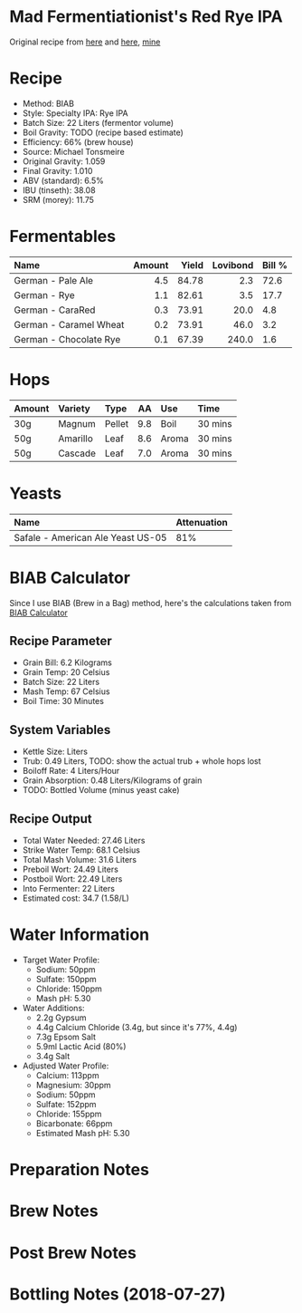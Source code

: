 Mad Fermentiationist's Red Rye IPA
================

Original recipe from [here](https://www.themadfermentationist.com/2012/08/india-red-rye-ale-recipe.html) and [here](https://www.themadfermentationist.com/2013/04/three-modern-times-west-test-batches.html), [mine](https://www.brewersfriend.com/homebrew/recipe/view/701488/madfermentationist-s-red-rye-ipa)

Recipe
======

-   Method: BIAB
-   Style: Specialty IPA: Rye IPA
-   Batch Size: 22 Liters (fermentor volume)
-   Boil Gravity: TODO (recipe based estimate)
-   Efficiency: 66% (brew house)
-   Source: Michael Tonsmeire
-   Original Gravity: 1.059
-   Final Gravity: 1.010
-   ABV (standard): 6.5%
-   IBU (tinseth): 38.08
-   SRM (morey): 11.75

Fermentables
============

| Name                   |  Amount|  Yield|  Lovibond| Bill % |
|:-----------------------|-------:|------:|---------:|:-------|
| German - Pale Ale      |     4.5|  84.78|       2.3| 72.6   |
| German - Rye           |     1.1|  82.61|       3.5| 17.7   |
| German - CaraRed       |     0.3|  73.91|      20.0| 4.8    |
| German - Caramel Wheat |     0.2|  73.91|      46.0| 3.2    |
| German - Chocolate Rye |     0.1|  67.39|     240.0| 1.6    |

Hops
====

| Amount | Variety  | Type   |   AA| Use   | Time    |
|:-------|:---------|:-------|----:|:------|:--------|
| 30g    | Magnum   | Pellet |  9.8| Boil  | 30 mins |
| 50g    | Amarillo | Leaf   |  8.6| Aroma | 30 mins |
| 50g    | Cascade  | Leaf   |  7.0| Aroma | 30 mins |

Yeasts
======

| Name                              | Attenuation |
|:----------------------------------|:------------|
| Safale - American Ale Yeast US-05 | 81%         |

BIAB Calculator
===============

Since I use BIAB (Brew in a Bag) method, here's the calculations taken from [BIAB Calculator](http://www.biabcalculator.com/)

Recipe Parameter
----------------

-   Grain Bill: 6.2 Kilograms
-   Grain Temp: 20 Celsius
-   Batch Size: 22 Liters
-   Mash Temp: 67 Celsius
-   Boil Time: 30 Minutes

System Variables
----------------

-   Kettle Size: Liters
-   Trub: 0.49 Liters, TODO: show the actual trub + whole hops lost
-   Boiloff Rate: 4 Liters/Hour
-   Grain Absorption: 0.48 Liters/Kilograms of grain
-   TODO: Bottled Volume (minus yeast cake)

Recipe Output
-------------

-   Total Water Needed: 27.46 Liters
-   Strike Water Temp: 68.1 Celsius
-   Total Mash Volume: 31.6 Liters
-   Preboil Wort: 24.49 Liters
-   Postboil Wort: 22.49 Liters
-   Into Fermenter: 22 Liters
-   Estimated cost: 34.7 (1.58/L)

Water Information
=================

-   Target Water Profile:
    -   Sodium: 50ppm
    -   Sulfate: 150ppm
    -   Chloride: 150ppm
    -   Mash pH: 5.30
-   Water Additions:
    -   2.2g Gypsum
    -   4.4g Calcium Chloride (3.4g, but since it's 77%, 4.4g)
    -   7.3g Epsom Salt
    -   5.9ml Lactic Acid (80%)
    -   3.4g Salt
-   Adjusted Water Profile:
    -   Calcium: 113ppm
    -   Magnesium: 30ppm
    -   Sodium: 50ppm
    -   Sulfate: 152ppm
    -   Chloride: 155ppm
    -   Bicarbonate: 66ppm
    -   Estimated Mash pH: 5.30

Preparation Notes
=================

Brew Notes
==========

Post Brew Notes
===============

Bottling Notes (2018-07-27)
===========================
